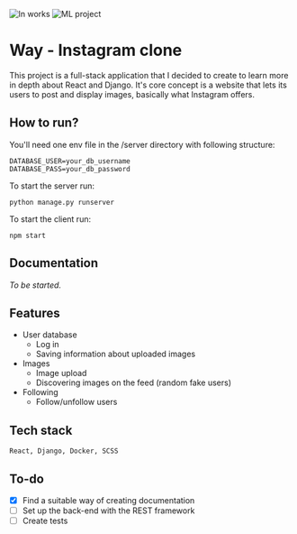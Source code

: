 

![In works](https://i.imgur.com/hRgn3WZ.png)
![ML project](https://i.imgur.com/meB7aiP.png)



# Way - Instagram clone

This project is a full-stack application that I decided to create to learn more in depth about React and Django. It's core concept is a website that lets its users to post and display images, basically what Instagram offers. 

## How to run?
You'll need one env file in the /server directory with following structure:
```
DATABASE_USER=your_db_username
DATABASE_PASS=your_db_password
```

To start the server run:
```
python manage.py runserver
```

To start the client run:
```
npm start
```

## Documentation

_To be started._



## Features

- User database
  - Log in
  - Saving information about uploaded images
- Images
  - Image upload
  - Discovering images on the feed (random fake users)
- Following
  - Follow/unfollow users



## Tech stack

```
React, Django, Docker, SCSS
```



## To-do

- [x] Find a suitable way of creating documentation
- [ ] Set up the back-end with the REST framework
- [ ] Create tests
